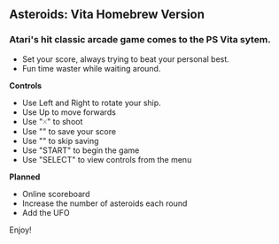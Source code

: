 ## Asteroids: Vita Homebrew Version
### Atari's hit classic arcade game comes to the PS Vita sytem.

- Set your score, always trying to beat your personal best.
- Fun time waster while waiting around.

**Controls**
- Use Left and Right to rotate your ship.
- Use Up to move forwards
- Use "🞨" to shoot
- Use "" to save your score
- Use "" to skip saving
- Use "START" to begin the game
- Use "SELECT" to view controls from the menu

**Planned**
- Online scoreboard
- Increase the number of asteroids each round
- Add the UFO

Enjoy!

